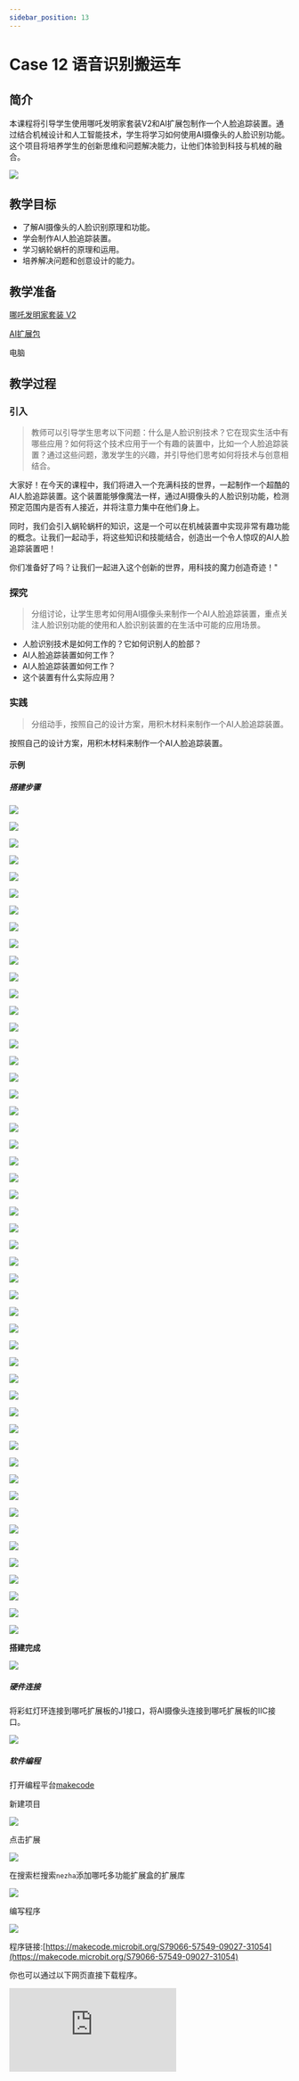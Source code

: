 ```yaml
---
sidebar_position: 13
---
```


# Case 12 语音识别搬运车


## 简介

本课程将引导学生使用哪吒发明家套装V2和AI扩展包制作一个人脸追踪装置。通过结合机械设计和人工智能技术，学生将学习如何使用AI摄像头的人脸识别功能。这个项目将培养学生的创新思维和问题解决能力，让他们体验到科技与机械的融合。

![](./images/ai-accessories-pack-case-01-01.png)

## 教学目标

- 了解AI摄像头的人脸识别原理和功能。
- 学会制作AI人脸追踪装置。
- 学习蜗轮蜗杆的原理和运用。
- 培养解决问题和创意设计的能力。

## 教学准备

[哪吒发明家套装 V2](https://www.elecfreaks.com/nezha-inventor-s-kit-v2-for-micro-bit.html)

[AI扩展包](https://www.elecfreaks.com/nezha-inventor-s-kit-v2-for-micro-bit.html)

电脑

## 教学过程

### 引入

>教师可以引导学生思考以下问题：什么是人脸识别技术？它在现实生活中有哪些应用？如何将这个技术应用于一个有趣的装置中，比如一个人脸追踪装置？通过这些问题，激发学生的兴趣，并引导他们思考如何将技术与创意相结合。

大家好！在今天的课程中，我们将进入一个充满科技的世界，一起制作一个超酷的AI人脸追踪装置。这个装置能够像魔法一样，通过AI摄像头的人脸识别功能，检测预定范围内是否有人接近，并将注意力集中在他们身上。

同时，我们会引入蜗轮蜗杆的知识，这是一个可以在机械装置中实现非常有趣功能的概念。让我们一起动手，将这些知识和技能结合，创造出一个令人惊叹的AI人脸追踪装置吧！

你们准备好了吗？让我们一起进入这个创新的世界，用科技的魔力创造奇迹！"

### 探究

>分组讨论，让学生思考如何用AI摄像头来制作一个AI人脸追踪装置，重点关注人脸识别功能的使用和人脸识别装置的在生活中可能的应用场景。

- 人脸识别技术是如何工作的？它如何识别人的脸部？
- AI人脸追踪装置如何工作？
- AI人脸追踪装置如何工作？
- 这个装置有什么实际应用？

### 实践

>分组动手，按照自己的设计方案，用积木材料来制作一个AI人脸追踪装置。

按照自己的设计方案，用积木材料来制作一个AI人脸追踪装置。

#### 示例

##### 搭建步骤


![](./images/ai-accessories-pack-step-12-01.png)

![](./images/ai-accessories-pack-step-12-02.png)

![](./images/ai-accessories-pack-step-12-03.png)

![](./images/ai-accessories-pack-step-12-04.png)

![](./images/ai-accessories-pack-step-12-05.png)

![](./images/ai-accessories-pack-step-12-06.png)

![](./images/ai-accessories-pack-step-12-07.png)

![](./images/ai-accessories-pack-step-12-08.png)

![](./images/ai-accessories-pack-step-12-09.png)

![](./images/ai-accessories-pack-step-12-10.png)

![](./images/ai-accessories-pack-step-12-11.png)

![](./images/ai-accessories-pack-step-12-12.png)

![](./images/ai-accessories-pack-step-12-13.png)

![](./images/ai-accessories-pack-step-12-14.png)

![](./images/ai-accessories-pack-step-12-15.png)

![](./images/ai-accessories-pack-step-12-16.png)

![](./images/ai-accessories-pack-step-12-17.png)

![](./images/ai-accessories-pack-step-12-18.png)

![](./images/ai-accessories-pack-step-12-19.png)

![](./images/ai-accessories-pack-step-12-20.png)

![](./images/ai-accessories-pack-step-12-21.png)

![](./images/ai-accessories-pack-step-12-22.png)

![](./images/ai-accessories-pack-step-12-23.png)

![](./images/ai-accessories-pack-step-12-24.png)

![](./images/ai-accessories-pack-step-12-25.png)

![](./images/ai-accessories-pack-step-12-26.png)

![](./images/ai-accessories-pack-step-12-27.png)

![](./images/ai-accessories-pack-step-12-28.png)

![](./images/ai-accessories-pack-step-12-29.png)

![](./images/ai-accessories-pack-step-12-30.png)

![](./images/ai-accessories-pack-step-12-31.png)

![](./images/ai-accessories-pack-step-12-32.png)

![](./images/ai-accessories-pack-step-12-33.png)

![](./images/ai-accessories-pack-step-12-34.png)

![](./images/ai-accessories-pack-step-12-35.png)

![](./images/ai-accessories-pack-step-12-36.png)

![](./images/ai-accessories-pack-step-12-37.png)

![](./images/ai-accessories-pack-step-12-38.png)

![](./images/ai-accessories-pack-step-12-39.png)

![](./images/ai-accessories-pack-step-12-40.png)

![](./images/ai-accessories-pack-step-12-41.png)

![](./images/ai-accessories-pack-step-12-42.png)

![](./images/ai-accessories-pack-step-12-43.png)

![](./images/ai-accessories-pack-step-12-44.png)

![](./images/ai-accessories-pack-step-12-45.png)

![](./images/ai-accessories-pack-step-12-46.png)

![](./images/ai-accessories-pack-step-12-47.png)

![](./images/ai-accessories-pack-step-12-48.png)

![](./images/ai-accessories-pack-step-12-49.png)

![](./images/ai-accessories-pack-step-12-50.png)


**搭建完成**

![](./images/ai-accessories-pack-case-01-01.png)

##### 硬件连接

将彩虹灯环连接到哪吒扩展板的J1接口，将AI摄像头连接到哪吒扩展板的IIC接口。

 ![](./images/ai-accessories-pack-case-01-02.png)

##### 软件编程

打开编程平台[makecode](https://makecode.microbit.org/#)

新建项目

![](./images/ai-accessories-pack-case-01-03.png)

点击扩展

![](./images/ai-accessories-pack-case-01-04.png)

在搜索栏搜索`nezha`添加哪吒多功能扩展盒的扩展库

![](./images/ai-accessories-pack-case-01-06.png)

编写程序

![](./images/ai-accessories-pack-case-01-07.png)


程序链接:[https://makecode.microbit.org/S79066-57549-09027-31054](https://makecode.microbit.org/S79066-57549-09027-31054)

你也可以通过以下网页直接下载程序。

<div
    style={{
        position: 'relative',
        paddingBottom: '60%',
        overflow: 'hidden',
    }}
>
    <iframe
        src="https://makecode.microbit.org/S79066-57549-09027-31054"
        frameborder="0"
        sandbox="allow-popups allow-forms allow-scripts allow-same-origin"
        style={{
            position: 'absolute',
            width: '100%',
            height: '100%',
        }}
    />
</div>


### 展示

>分组展示，让每组的机器人在横杆上做引体向上运动，并用计时器记录时间，比较各组的成果和效果。

#### 示例案例效果

按下micro:bit上的A键，机器人开始做引体向上运动，按下micro:bit上的B键，机器人停止做引体向上运动。

![](./images/ai-accessories-pack-case-01.gif)

### 反思

>分组分享，让每组的学生分享自己的制作过程和心得，总结自己遇到的问题和解决办法，评价自己的优点和不足。-->

